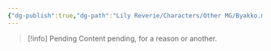 ```yaml
---
{"dg-publish":true,"dg-path":"Lily Reverie/Characters/Other MG/Byakko.md","permalink":"/lily-reverie/characters/other-mg/byakko/","created":"2024-01-20T04:34:03.785-03:00","updated":"2024-01-20T04:34:03.785-03:00"}
---
```



>[!info] Pending
>Content pending, for a reason or another.